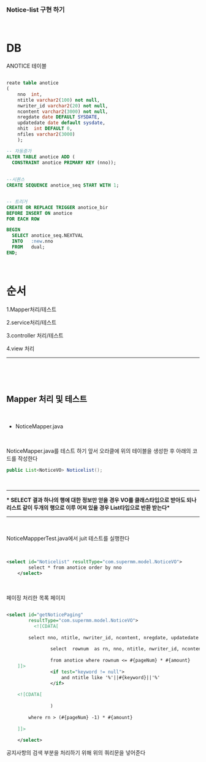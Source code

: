 ### Notice-list 구현 하기


&nbsp;

DB
======



 ANOTICE 테이블

```sql

reate table anotice
(
    nno  int,
    ntitle varchar2(100) not null,
    nwriter_id varchar2(20) not null,
    ncontent varchar2(3000) not null,
    nregdate date DEFAULT SYSDATE,
    updatedate date default sysdate,
    nhit  int DEFAULT 0,
    nfiles varchar2(3000)
    );

-- 자동증가
ALTER TABLE anotice ADD (
  CONSTRAINT anotice PRIMARY KEY (nno));
    
    
--시퀀스
CREATE SEQUENCE anotice_seq START WITH 1;


-- 트리거
CREATE OR REPLACE TRIGGER anotice_bir 
BEFORE INSERT ON anotice
FOR EACH ROW

BEGIN
  SELECT anotice_seq.NEXTVAL
  INTO   :new.nno
  FROM   dual;
END;
````


&nbsp;



순서 
===



1.Mapper처리/테스트 

2.service처리/테스트

3.controller 처리/테스트

4.view 처리


-----------------------





&nbsp;


&nbsp;


Mapper 처리 및 테스트 
-------

&nbsp;

- NoticeMapper.java

&nbsp;

NoticeMapper.java를 테스트 하기 앞서 오라클에 위의 테이블을 생성한 후 아래의 코드를 작성한다

```java
public List<NoticeVO> Noticelist();

```
&nbsp;

------------------------------

__* SELECT 결과 하나의 행에 대한 정보만 얻을 경우 VO를 클래스타입으로 받아도 되나 리스트 같이 두개의 행으로 이루 어져 있을 경우 List타입으로 반환 받는다*__

------------------------------
&nbsp;


NoticeMappperTest.java에서 juit 테스트를 실행한다 





&nbsp;








```xml
<select id="Noticelist" resultType="com.supermm.model.NoticeVO">
		select * from anotice order by nno
	</select>

```
&nbsp;

페이징 처리한 목록 페이지

```xml

<select id="getNoticePaging"
		resultType="com.supermm.model.NoticeVO">	
		  <![CDATA[
        
        select nno, ntitle, nwriter_id, ncontent, nregdate, updatedate from(
        
                select  rownum  as rn, nno, ntitle, nwriter_id, ncontent, nregdate, updatedate
                  
                from anotice where rownum <= #{pageNum} * #{amount} 
    ]]>            
                <if test="keyword != null">
                    and ntitle like '%'||#{keyword}||'%' 
                </if>
    
    <![CDATA[
                    
                )
                    
        where rn > (#{pageNum} -1) * #{amount}
    
    ]]>
    
    </select>

```

공지사항의 검색 부분을 처리하기 위해 위의 쿼리문을 넣어준다 

